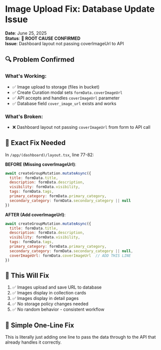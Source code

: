 # Image Upload Fix: Database Update Issue

**Date**: June 25, 2025  
**Status**: 🎯 **ROOT CAUSE CONFIRMED**  
**Issue**: Dashboard layout not passing coverImageUrl to API

## 🔍 **Problem Confirmed**

### **What's Working**:
- ✅ Image upload to storage (files in bucket)
- ✅ Create Curation modal sets `formData.coverImageUrl`
- ✅ API accepts and handles `coverImageUrl` parameter
- ✅ Database field `cover_image_url` exists and works

### **What's Broken**:
- ❌ Dashboard layout not passing `coverImageUrl` from form to API call

## 🔧 **Exact Fix Needed**

In `/app/(dashboard)/layout.tsx`, line 77-82:

**BEFORE (Missing coverImageUrl)**:
```javascript
await createGroupMutation.mutateAsync({
  title: formData.title,
  description: formData.description,
  visibility: formData.visibility,
  tags: formData.tags,
  primary_category: formData.primary_category,
  secondary_category: formData.secondary_category || null
})
```

**AFTER (Add coverImageUrl)**:
```javascript
await createGroupMutation.mutateAsync({
  title: formData.title,
  description: formData.description,
  visibility: formData.visibility,
  tags: formData.tags,
  primary_category: formData.primary_category,
  secondary_category: formData.secondary_category || null,
  coverImageUrl: formData.coverImageUrl  // ADD THIS LINE
})
```

## 🎯 **This Will Fix**

1. ✅ Images upload and save URL to database
2. ✅ Images display in collection cards  
3. ✅ Images display in detail pages
4. ✅ No storage policy changes needed
5. ✅ No random behavior - consistent workflow

## 📝 **Simple One-Line Fix**

This is literally just adding one line to pass the data through to the API that already handles it correctly.
